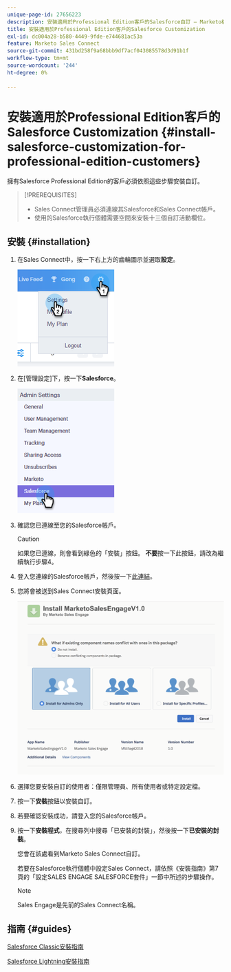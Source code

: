 ```yaml
---
unique-page-id: 27656223
description: 安裝適用於Professional Edition客戶的Salesforce自訂 — Marketo檔案 — 產品檔案
title: 安裝適用於Professional Edition客戶的Salesforce Customization
exl-id: dc004a28-b580-4449-9fde-e744681ac53a
feature: Marketo Sales Connect
source-git-commit: 431bd258f9a68bbb9df7acf043085578d3d91b1f
workflow-type: tm+mt
source-wordcount: '244'
ht-degree: 0%

---
```


# 安裝適用於Professional Edition客戶的Salesforce Customization {#install-salesforce-customization-for-professional-edition-customers}

擁有Salesforce Professional Edition的客戶必須依照這些步驟安裝自訂。

>[!PREREQUISITES]
>
>* Sales Connect管理員必須連線其Salesforce和Sales Connect帳戶。
>* 使用的Salesforce執行個體需要空間來安裝十三個自訂活動欄位。

## 安裝 {#installation}

1. 在Sales Connect中，按一下右上方的齒輪圖示並選取&#x200B;**設定**。

   ![](assets/one-4.png)

1. 在[管理設定]下，按一下&#x200B;**Salesforce**。

   ![](assets/two-4.png)

1. 確認您已連線至您的Salesforce帳戶。

   >[!CAUTION]
   >
   >如果您已連線，則會看到綠色的「安裝」按鈕。 **不要**&#x200B;按一下此按鈕，請改為繼續執行步驟4。

1. 登入您連線的Salesforce帳戶，然後按一下[此連結](https://login.salesforce.com/packaging/installPackage.apexp?p0=04t0b000001oWEZ)。
1. 您將會被送到Sales Connect安裝頁面。

   ![](assets/install-package.png)

1. 選擇您要安裝自訂的使用者：僅限管理員、所有使用者或特定設定檔。
1. 按一下&#x200B;**安裝**&#x200B;按鈕以安裝自訂。
1. 若要確認安裝成功，請登入您的Salesforce帳戶。
1. 按一下&#x200B;**安裝程式**，在搜尋列中搜尋「已安裝的封裝」，然後按一下&#x200B;**已安裝的封裝**。

   您會在該處看到Marketo Sales Connect自訂。

   若要在Salesforce執行個體中設定Sales Connect，請依照《安裝指南》第7頁的「設定SALES ENGAGE SALESFORCE套件」一節中所述的步驟操作。

   >[!NOTE]
   >
   >Sales Engage是先前的Sales Connect名稱。

## 指南 {#guides}

[Salesforce Classic安裝指南](https://s3.amazonaws.com/tout-user-store/salesforce/assets/Marketo+Sales+Engage+For+Salesforce_+Installation+and+Success+Guide.pdf)

[Salesforce Lightning安裝指南](https://s3.amazonaws.com/tout-user-store/salesforce/assets/SF+Guide+for+Lightning.pdf)
